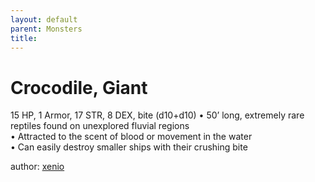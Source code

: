 ```yaml
---
layout: default
parent: Monsters 
title: 
--- 
```

# Crocodile, Giant
15 HP, 1 Armor, 17 STR, 8 DEX, bite (d10+d10)
• 50’ long, extremely rare reptiles found on unexplored fluvial regions  
• Attracted to the scent of blood or movement in the water  
• Can easily destroy smaller ships with their crushing bite  




author: [xenio](https://xenioinabottle.blogspot.com/2021/02/classic-monsters-for-cairnito-part-1.html) 


